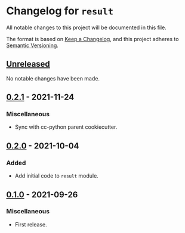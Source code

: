 # Changelog for `result`

All notable changes to this project will be documented in this file.

The format is based on [Keep a Changelog], and this project adheres to
[Semantic Versioning].

[Keep a Changelog]: https://keepachangelog.com/en/1.0.0/
[Semantic Versioning]: https://semver.org/


## [Unreleased](https://github.com/bbugyi200/result/compare/0.2.1...HEAD)

No notable changes have been made.

## [0.2.1](https://github.com/bbugyi200/result/compare/0.2.0...0.2.1) - 2021-11-24

### Miscellaneous

* Sync with cc-python parent cookiecutter.

## [0.2.0](https://github.com/bbugyi200/result/compare/0.1.0...0.2.0) - 2021-10-04

### Added

* Add initial code to `result` module.

## [0.1.0](https://github.com/bbugyi200/result/releases/tag/0.1.0) - 2021-09-26

### Miscellaneous

* First release.
